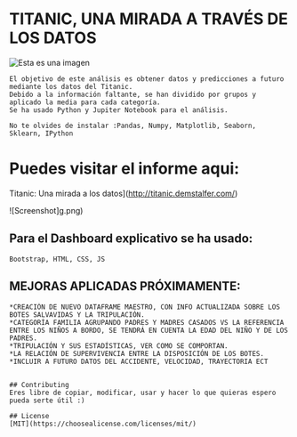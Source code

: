
# TITANIC, UNA MIRADA A TRAVÉS DE LOS DATOS

![Esta es una imagen](https://upload.wikimedia.org/wikipedia/commons/e/ef/Titanic_banner.jpg)



```
El objetivo de este análisis es obtener datos y predicciones a futuro mediante los datos del Titanic.
Debido a la información faltante, se han dividido por grupos y aplicado la media para cada categoría.
Se ha usado Python y Jupiter Notebook para el análisis. 

No te olvides de instalar :Pandas, Numpy, Matplotlib, Seaborn, Sklearn, IPython  
```



# Puedes visitar el informe aqui: 
Titanic: Una mirada a los datos](http://titanic.demstalfer.com/)

![Screenshot]g.png)


## Para el Dashboard explicativo se ha usado: 

```
Bootstrap, HTML, CSS, JS

```

## MEJORAS APLICADAS PRÓXIMAMENTE: 

```
*CREACIÓN DE NUEVO DATAFRAME MAESTRO, CON INFO ACTUALIZADA SOBRE LOS BOTES SALVAVIDAS Y LA TRIPULACIÓN.
*CATEGORÍA FAMILIA AGRUPANDO PADRES Y MADRES CASADOS VS LA REFERENCIA ENTRE LOS NIÑOS A BORDO, SE TENDRÁ EN CUENTA LA EDAD DEL NIÑO Y DE LOS PADRES.
*TRIPULACIÓN Y SUS ESTADÍSTICAS, VER COMO SE COMPORTAN.
*LA RELACIÓN DE SUPERVIVENCIA ENTRE LA DISPOSICIÓN DE LOS BOTES.
*INCLUIR A FUTURO DATOS DEL ACCIDENTE, VELOCIDAD, TRAYECTORIA ECT


## Contributing
Eres libre de copiar, modificar, usar y hacer lo que quieras espero pueda serte útil :)

## License
[MIT](https://choosealicense.com/licenses/mit/)
